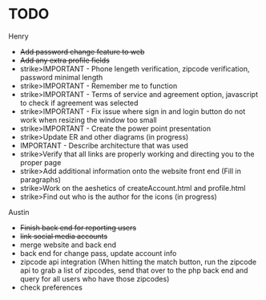 # TODO

Henry 
- <strike>Add password change feature to web</strike>
- <strike>Add any extra profile fields</strike>
- strike>IMPORTANT - Phone lengeth verification, zipcode verification, password minimal length</strike>
- strike>IMPORTANT - Remember me to function</strike>
- strike>IMPORTANT - Terms of service and agreement option, javascript to check if agreement was selected</strike>
- strike>IMPORTANT - Fix issue where sign in and login button do not work when resizing the window too small</strike>
- strike>IMPORTANT - Create the power point presentation </strike>
- strike>Update ER and other diagrams (in progress)</strike>
- IMPORTANT - Describe architecture that was used
- strike>Verify that all links are properly working and directing you to the proper page</strike>
- strike>Add additional information onto the website front end (Fill in paragraphs)</strike>
- strike>Work on the aeshetics of createAccount.html and profile.html</strike>
- strike>Find out who is the author for the icons (in progress)</strike>

Austin
- <strike>Finish back end for reporting users</strike>
- <strike>link social media accounts</strike>
- merge website and back end
- back end for change pass, update account info
- zipcode api integration (When hitting the match button, run the zipcode api to grab a list of zipcodes, send that over to the php back end and query for all users who have those zipcodes)
- check preferences
